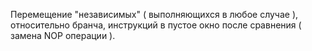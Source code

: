 Перемещение "независимых" ( выполняющихся в любое случае ), относительно бранча, инструкций в пустое окно после сравнения ( замена NOP операции ).